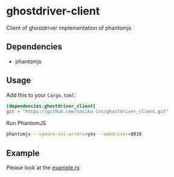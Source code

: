 # ghostdriver-client

Client of ghostdriver implementation of phantomjs

## Dependencies
* phantomjs

## Usage

Add this to your `Cargo.toml`:

```toml
[dependencies.ghostdriver_client]
git = "https://github.com/nacika-ins/ghostdriver_client.git"
```

Run PhantomJS

```bash
phantomjs --ignore-ssl-errors=yes --webdriver=8910
```

## Example

Please look at the [example.rs](https://github.com/nacika-ins/ghostdriver_client/blob/master/examples/sample.rs)